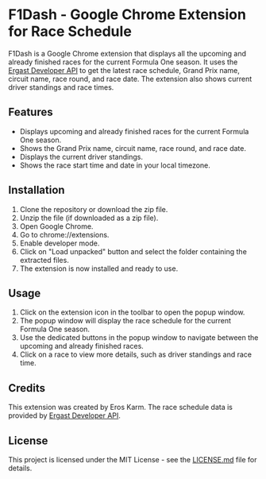 # F1Dash - Google Chrome Extension for Race Schedule

F1Dash is a Google Chrome extension that displays all the upcoming and already finished races for the current Formula One season. It uses the [Ergast Developer API](https://ergast.com/mrd/) to get the latest race schedule, Grand Prix name, circuit name, race round, and race date. The extension also shows current driver standings and race times.

## Features

- Displays upcoming and already finished races for the current Formula One season.
- Shows the Grand Prix name, circuit name, race round, and race date.
- Displays the current driver standings.
- Shows the race start time and date in your local timezone.

## Installation

1. Clone the repository or download the zip file.
2. Unzip the file (if downloaded as a zip file).
3. Open Google Chrome.
4. Go to chrome://extensions.
5. Enable developer mode.
6. Click on "Load unpacked" button and select the folder containing the extracted files.
7. The extension is now installed and ready to use.

## Usage

1. Click on the extension icon in the toolbar to open the popup window.
2. The popup window will display the race schedule for the current Formula One season.
3. Use the dedicated buttons in the popup window to navigate between the upcoming and already finished races.
4. Click on a race to view more details, such as driver standings and race time.

## Credits

This extension was created by Eros Karm. The race schedule data is provided by [Ergast Developer API](https://ergast.com/mrd/).

## License

This project is licensed under the MIT License - see the [LICENSE.md](LICENSE.md) file for details.
